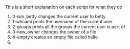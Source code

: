 This is a short explanation on each script for what they do
1) 0-iam_betty changes the current user to betty
2) 1-whoami prints the username of the current user
3) 2-groups prints all the groups the current user is part of
4) 3-new_owner changes the owner of a file
5) 4-empty creates an empty file called hello
6)  

